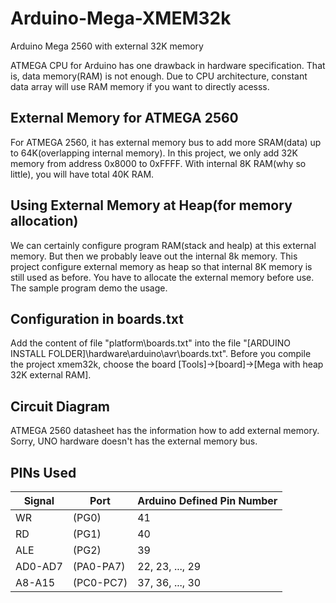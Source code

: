# Arduino-Mega-XMEM32k
Arduino Mega 2560 with external 32K memory

ATMEGA CPU for Arduino has one drawback in hardware specification.  That is, data memory(RAM) is not enough.  Due to CPU 
architecture, constant data array will use RAM memory if you want to directly acesss.

## External Memory for ATMEGA 2560
For ATMEGA 2560, it has external memory bus to add more SRAM(data) up to 64K(overlapping internal memory).  In this project, we only add 32K memory from address 0x8000 to 0xFFFF.  With internal 8K RAM(why so little), you 
will have total 40K RAM.

## Using External Memory at Heap(for memory allocation)
We can certainly configure program RAM(stack and healp) at this external memory.  But then we probably leave out the internal 8k memory.  This project configure external memory as heap so that internal 8K memory is still used as before.  You have to 
allocate the external memory before use.  The sample program demo the usage.

## Configuration in boards.txt
Add the content of file "platform\boards.txt" into the file "[ARDUINO INSTALL FOLDER]\hardware\arduino\avr\boards.txt".
Before you compile the project xmem32k, choose the board [Tools]->[board]->[Mega with heap 32K external RAM].  

## Circuit Diagram
ATMEGA 2560 datasheet has the information how to add external memory.
Sorry, UNO hardware doesn't has the external memory bus.

## PINs Used

| Signal | Port | Arduino Defined Pin Number |
|------- | ----------|-----------------------|
| WR      | (PG0)    | 41 |
| RD      | (PG1)    | 40 |
|ALE      | (PG2)    | 39 |
|AD0-AD7 | (PA0-PA7) |22, 23, ..., 29 |
|A8-A15  | (PC0-PC7) |37, 36, ..., 30 |

